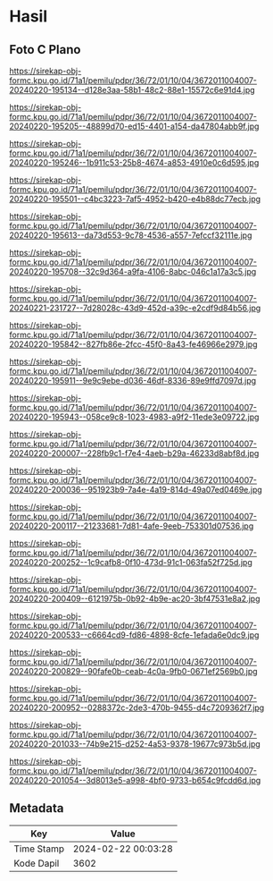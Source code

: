 # Hasil

## Foto C Plano

https://sirekap-obj-formc.kpu.go.id/71a1/pemilu/pdpr/36/72/01/10/04/3672011004007-20240220-195134--d128e3aa-58b1-48c2-88e1-15572c6e91d4.jpg

https://sirekap-obj-formc.kpu.go.id/71a1/pemilu/pdpr/36/72/01/10/04/3672011004007-20240220-195205--48899d70-ed15-4401-a154-da47804abb9f.jpg

https://sirekap-obj-formc.kpu.go.id/71a1/pemilu/pdpr/36/72/01/10/04/3672011004007-20240220-195246--1b911c53-25b8-4674-a853-4910e0c6d595.jpg

https://sirekap-obj-formc.kpu.go.id/71a1/pemilu/pdpr/36/72/01/10/04/3672011004007-20240220-195501--c4bc3223-7af5-4952-b420-e4b88dc77ecb.jpg

https://sirekap-obj-formc.kpu.go.id/71a1/pemilu/pdpr/36/72/01/10/04/3672011004007-20240220-195613--da73d553-9c78-4536-a557-7efccf32111e.jpg

https://sirekap-obj-formc.kpu.go.id/71a1/pemilu/pdpr/36/72/01/10/04/3672011004007-20240220-195708--32c9d364-a9fa-4106-8abc-046c1a17a3c5.jpg

https://sirekap-obj-formc.kpu.go.id/71a1/pemilu/pdpr/36/72/01/10/04/3672011004007-20240221-231727--7d28028c-43d9-452d-a39c-e2cdf9d84b56.jpg

https://sirekap-obj-formc.kpu.go.id/71a1/pemilu/pdpr/36/72/01/10/04/3672011004007-20240220-195842--827fb86e-2fcc-45f0-8a43-fe46966e2979.jpg

https://sirekap-obj-formc.kpu.go.id/71a1/pemilu/pdpr/36/72/01/10/04/3672011004007-20240220-195911--9e9c9ebe-d036-46df-8336-89e9ffd7097d.jpg

https://sirekap-obj-formc.kpu.go.id/71a1/pemilu/pdpr/36/72/01/10/04/3672011004007-20240220-195943--058ce9c8-1023-4983-a9f2-11ede3e09722.jpg

https://sirekap-obj-formc.kpu.go.id/71a1/pemilu/pdpr/36/72/01/10/04/3672011004007-20240220-200007--228fb9c1-f7e4-4aeb-b29a-46233d8abf8d.jpg

https://sirekap-obj-formc.kpu.go.id/71a1/pemilu/pdpr/36/72/01/10/04/3672011004007-20240220-200036--951923b9-7a4e-4a19-814d-49a07ed0469e.jpg

https://sirekap-obj-formc.kpu.go.id/71a1/pemilu/pdpr/36/72/01/10/04/3672011004007-20240220-200117--21233681-7d81-4afe-9eeb-753301d07536.jpg

https://sirekap-obj-formc.kpu.go.id/71a1/pemilu/pdpr/36/72/01/10/04/3672011004007-20240220-200252--1c9cafb8-0f10-473d-91c1-063fa52f725d.jpg

https://sirekap-obj-formc.kpu.go.id/71a1/pemilu/pdpr/36/72/01/10/04/3672011004007-20240220-200409--6121975b-0b92-4b9e-ac20-3bf47531e8a2.jpg

https://sirekap-obj-formc.kpu.go.id/71a1/pemilu/pdpr/36/72/01/10/04/3672011004007-20240220-200533--c6664cd9-fd86-4898-8cfe-1efada6e0dc9.jpg

https://sirekap-obj-formc.kpu.go.id/71a1/pemilu/pdpr/36/72/01/10/04/3672011004007-20240220-200829--90fafe0b-ceab-4c0a-9fb0-0671ef2569b0.jpg

https://sirekap-obj-formc.kpu.go.id/71a1/pemilu/pdpr/36/72/01/10/04/3672011004007-20240220-200952--0288372c-2de3-470b-9455-d4c7209362f7.jpg

https://sirekap-obj-formc.kpu.go.id/71a1/pemilu/pdpr/36/72/01/10/04/3672011004007-20240220-201033--74b9e215-d252-4a53-9378-19677c973b5d.jpg

https://sirekap-obj-formc.kpu.go.id/71a1/pemilu/pdpr/36/72/01/10/04/3672011004007-20240220-201054--3d8013e5-a998-4bf0-9733-b654c9fcdd6d.jpg


## Metadata

| Key        | Value               |
| ---------- | ------------------- |
| Time Stamp | 2024-02-22 00:03:28 |
| Kode Dapil | 3602                |



